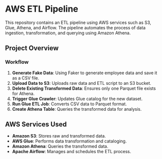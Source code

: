 # AWS ETL Pipeline

This repository contains an ETL pipeline using AWS services such as S3, Glue, Athena, and Airflow. The pipeline automates the process of data ingestion, transformation, and querying using Amazon Athena.

## Project Overview

### Workflow
1. **Generate Fake Data**: Using Faker to generate employee data and save it as a CSV file.
2. **Upload Data to S3**: Uploads raw data and ETL script to an S3 bucket.
3. **Delete Existing Transformed Data**: Ensures only one Parquet file exists for Athena.
4. **Trigger Glue Crawler**: Updates Glue catalog for the new dataset.
5. **Run Glue ETL Job**: Converts CSV data to Parquet format.
6. **Create Athena Table**: Queries the transformed data for analysis.

## AWS Services Used
- **Amazon S3**: Stores raw and transformed data.
- **AWS Glue**: Performs data transformation and cataloging.
- **Amazon Athena**: Queries the transformed data.
- **Apache Airflow**: Manages and schedules the ETL process.
